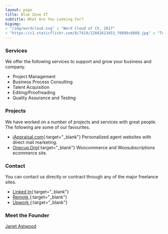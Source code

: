 ```yaml
---
layout: page
title: Blue Zone IT
subtitle: What Are You Looking For? 
bigimg:
- "/img/wordcloud.svg" : "Word Cloud of CV, 2017"
- "https://c1.staticflickr.com/8/7419/12842613453_f0890c6808.jpg" : "Torre de Collserola, Barcelona, 2012"
---
```


### Services

We offer the following services to support and grow your business and company.  

- Project Management
- Business Process Consulting
- Talent Acquisition
- Editing/Proofreading
- Quality Assurance and Testing

### Projects

We have worked on a number of projects and services with great people.  The following are some of our favourites. 

-  [iAppraisal.com](http://www.iappraisal.com/){:target="_blank"} Personalized agent websites with direct mail marketing.
-  [Onecup.Org](https://onecup.org){:target="_blank"} Woocommerce and Woosubscriptions ecommerce site.

### Contact

You can contact us directly or contract through any of the major freelance sites. 

- [Linked In](https://www.linkedin.com/in/janet-astwood-3bb5b39/){:target="_blank"}
- [Remote ](https://remote.com/janet-astwood){:target="_blank"}
- [Upwork ](https://www.upwork.com/freelancers/~014b27088d2e859ce3){:target="_blank"}


### Meet the Founder

[Janet Astwood](https://www.bluezoneit.com/aboutjanet)
